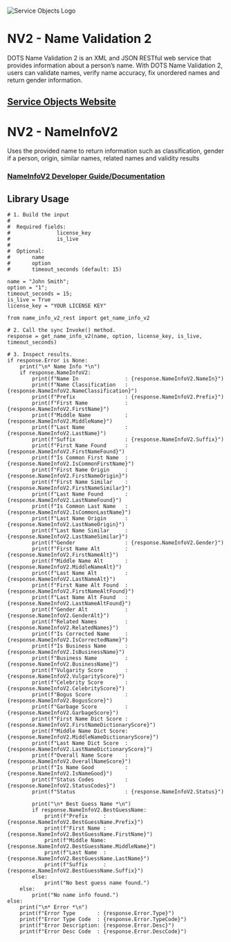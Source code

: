 ﻿![Service Objects Logo](https://www.serviceobjects.com/wp-content/uploads/2021/05/SO-Logo-with-TM.gif "Service Objects Logo")

# NV2 - Name Validation 2

DOTS Name Validation 2 is an XML and JSON RESTful web service that provides information about a person’s name. With DOTS Name Validation 2, users can validate names, verify name accuracy, fix unordered names and return gender information.

## [Service Objects Website](https://serviceobjects.com)

# NV2 - NameInfoV2

Uses the provided name to return information such as classification, gender if a person, origin, similar names, related names and validity results

### [NameInfoV2 Developer Guide/Documentation](https://www.serviceobjects.com/docs/dots-name-validation-2/nv2-operations/nv2-nameinfov2-recommended/)

## Library Usage

```
# 1. Build the input
#
#  Required fields:
#               license_key
#               is_live
# 
#  Optional:
#       name
#       option
#       timeout_seconds (default: 15)

name = "John Smith";
option = "1";
timeout_seconds = 15;
is_live = True
license_key = "YOUR LICENSE KEY"

from name_info_v2_rest import get_name_info_v2

# 2. Call the sync Invoke() method.
response = get_name_info_v2(name, option, license_key, is_live, timeout_seconds)

# 3. Inspect results.
if response.Error is None:
    print("\n* Name Info *\n")
    if response.NameInfoV2:
        print(f"Name In               : {response.NameInfoV2.NameIn}")
        print(f"Name Classification   : {response.NameInfoV2.NameClassification}")
        print(f"Prefix                : {response.NameInfoV2.Prefix}")
        print(f"First Name            : {response.NameInfoV2.FirstName}")
        print(f"Middle Name           : {response.NameInfoV2.MiddleName}")
        print(f"Last Name             : {response.NameInfoV2.LastName}")
        print(f"Suffix                : {response.NameInfoV2.Suffix}")
        print(f"First Name Found      : {response.NameInfoV2.FirstNameFound}")
        print(f"Is Common First Name  : {response.NameInfoV2.IsCommonFirstName}")
        print(f"First Name Origin     : {response.NameInfoV2.FirstNameOrigin}")
        print(f"First Name Similar    : {response.NameInfoV2.FirstNameSimilar}")
        print(f"Last Name Found       : {response.NameInfoV2.LastNameFound}")
        print(f"Is Common Last Name   : {response.NameInfoV2.IsCommonLastName}")
        print(f"Last Name Origin      : {response.NameInfoV2.LastNameOrigin}")
        print(f"Last Name Similar     : {response.NameInfoV2.LastNameSimilar}")
        print(f"Gender                : {response.NameInfoV2.Gender}")
        print(f"First Name Alt        : {response.NameInfoV2.FirstNameAlt}")
        print(f"Middle Name Alt       : {response.NameInfoV2.MiddleNameAlt}")
        print(f"Last Name Alt         : {response.NameInfoV2.LastNameAlt}")
        print(f"First Name Alt Found  : {response.NameInfoV2.FirstNameAltFound}")
        print(f"Last Name Alt Found   : {response.NameInfoV2.LastNameAltFound}")
        print(f"Gender Alt            : {response.NameInfoV2.GenderAlt}")
        print(f"Related Names         : {response.NameInfoV2.RelatedNames}")
        print(f"Is Corrected Name     : {response.NameInfoV2.IsCorrectedName}")
        print(f"Is Business Name      : {response.NameInfoV2.IsBusinessName}")
        print(f"Business Name         : {response.NameInfoV2.BusinessName}")
        print(f"Vulgarity Score       : {response.NameInfoV2.VulgarityScore}")
        print(f"Celebrity Score       : {response.NameInfoV2.CelebrityScore}")
        print(f"Bogus Score           : {response.NameInfoV2.BogusScore}")
        print(f"Garbage Score         : {response.NameInfoV2.GarbageScore}")
        print(f"First Name Dict Score : {response.NameInfoV2.FirstNameDictionaryScore}")
        print(f"Middle Name Dict Score: {response.NameInfoV2.MiddleNameDictionaryScore}")
        print(f"Last Name Dict Score  : {response.NameInfoV2.LastNameDictionaryScore}")
        print(f"Overall Name Score    : {response.NameInfoV2.OverallNameScore}")
        print(f"Is Name Good          : {response.NameInfoV2.IsNameGood}")
        print(f"Status Codes          : {response.NameInfoV2.StatusCodes}")
        print(f"Status                : {response.NameInfoV2.Status}")

        print("\n* Best Guess Name *\n")
        if response.NameInfoV2.BestGuessName:
            print(f"Prefix     : {response.NameInfoV2.BestGuessName.Prefix}")
            print(f"First Name : {response.NameInfoV2.BestGuessName.FirstName}")
            print(f"Middle Name: {response.NameInfoV2.BestGuessName.MiddleName}")
            print(f"Last Name  : {response.NameInfoV2.BestGuessName.LastName}")
            print(f"Suffix     : {response.NameInfoV2.BestGuessName.Suffix}")
        else:
            print("No best guess name found.")
    else:
        print("No name info found.")
else:
    print("\n* Error *\n")
    print(f"Error Type       : {response.Error.Type}")
    print(f"Error Type Code  : {response.Error.TypeCode}")
    print(f"Error Description: {response.Error.Desc}")
    print(f"Error Desc Code  : {response.Error.DescCode}")
```

